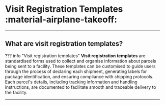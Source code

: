 # Visit Registration Templates :material-airplane-takeoff:

_____________________________________________________________________________________________________

## What are visit registration templates?

??? info "Visit registration templates" 
    **Visit registration templates** are standardised forms used to collect and organise information about parcels being sent to a facility. These templates can be customised to guide users through the process of declaring each shipment, generating labels for package identification, and ensuring compliance with shipping protocols. Each parcel's details, including tracking information and handling instructions, are documented to facilitate smooth and traceable delivery to the facility.

_____________________________________________________________________________________________________
